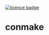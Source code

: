[![licence badge](https://img.shields.io/badge/License-Apache_2.0-blue)](https://www.apache.org/licenses/LICENSE-2.0)


# conmake
